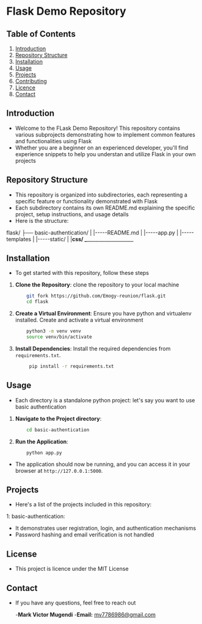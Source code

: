 # Flask Demo Repository

## Table of Contents

1. [Introduction](#introduction)
2. [Repository Structure](#repository-structure)
3. [Installation](#installation)
4. [Usage](#usage)
5. [Projects](#projects)
6. [Contributing](#contributing)
7. [Licence](#licence)
8. [Contact](#contact)

## Introduction
* Welcome to the FLask Demo Repository! This repository contains various subprojects demonstrating how to implement common features and functionalities using Flask
* Whether you are a beginner on an experienced developer, you'll find experience snippets to help you understan and utilize Flask in your own projects

## Repository Structure
* This repository is organized into subdirectories, each representing a specific feature or functionality demonstrated with Flask
* Each subdirectory contains its own README.md explaining the specific project, setup instructions, and usage details
* Here is the structure:

flask/
├── basic-authentication/
| |-----README.md
| |-----app.py
| |-----templates
| |-----static/
|       |____css/
\________________________

## Installation
* To get started with this repository, follow these steps

1. **Clone the Repository**: clone the repository to your local machine
    ```sh
        git fork https://github.com/Emogy-reunion/flask.git
        cd flask
    ```

2. **Create a Virtual Environment**: Ensure you have python and virtualenv installed. Create and activate a virtual environment
    ```sh
        python3 -m venv venv
        source venv/bin/activate
    ```

3. **Install Dependencies**: Install the required dependencies from `requirements.txt`.
    ```sh
         pip install -r requirements.txt
    ```

## Usage
* Each directory is a standalone python project: let's say you want to use basic authentication

1. **Navigate to the Project directory**:
    ```sh
        cd basic-authentication
    ```
2. **Run the Application**:
    ```
        python app.py
    ```
* The application should now be running, and you can access it in your browser at `http://127.0.0.1:5000`.

## Projects
* Here's a list of the projects included in this repository:

1: basic-authentication: 
* It demonstrates user registration, login, and authentication mechanisms
* Password hashing and email verification is not handled

## License
* This project is licence under the MIT License

## Contact
* If you have any questions, feel free to reach out

   -**Mark Victor Mugendi**
   -**Email:** mv7786986@gmail.com


